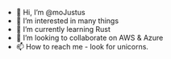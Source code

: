- 👋 Hi, I’m @moJustus
- 👀 I’m interested in many things
- 🌱 I’m currently learning Rust
- 💞️ I’m looking to collaborate on AWS & Azure
- 📫 How to reach me - look for unicorns.

<!---
moJustus/moJustus is a ✨ special ✨ repository because its `README.md` (this file) appears on your GitHub profile.
You can click the Preview link to take a look at your changes.
--->

